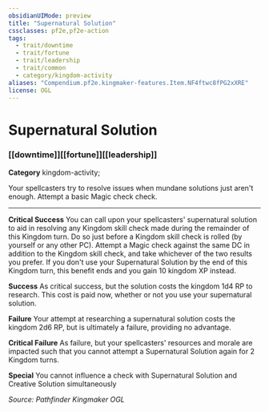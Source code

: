 ```yaml
---
obsidianUIMode: preview
title: "Supernatural Solution"
cssclasses: pf2e,pf2e-action
tags:
  - trait/downtime
  - trait/fortune
  - trait/leadership
  - trait/common
  - category/kingdom-activity
aliases: "Compendium.pf2e.kingmaker-features.Item.NF4ftwc8fPG2xXRE"
license: OGL
---
```

# Supernatural Solution

### [[downtime]][[fortune]][[leadership]]

**Category** kingdom-activity; 




Your spellcasters try to resolve issues when mundane solutions just aren't enough. Attempt a basic Magic check check.

* * *

**Critical Success** You can call upon your spellcasters' supernatural solution to aid in resolving any Kingdom skill check made during the remainder of this Kingdom turn. Do so just before a Kingdom skill check is rolled (by yourself or any other PC). Attempt a Magic check against the same DC in addition to the Kingdom skill check, and take whichever of the two results you prefer. If you don't use your Supernatural Solution by the end of this Kingdom turn, this benefit ends and you gain 10 kingdom XP instead.

**Success** As critical success, but the solution costs the kingdom 1d4 RP to research. This cost is paid now, whether or not you use your supernatural solution.

**Failure** Your attempt at researching a supernatural solution costs the kingdom 2d6 RP, but is ultimately a failure, providing no advantage.

**Critical Failure** As failure, but your spellcasters' resources and morale are impacted such that you cannot attempt a Supernatural Solution again for 2 Kingdom turns.

**Special** You cannot influence a check with Supernatural Solution and Creative Solution simultaneously

*Source: Pathfinder Kingmaker*
*OGL*